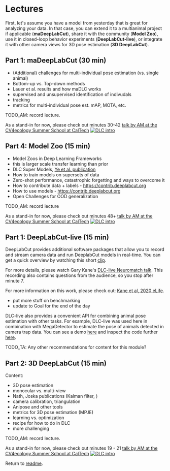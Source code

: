 # Lectures

First, let's assume you have a model from yesterday that is great for analyzing your data. In that case, you can extend it to a multianimal project if applicable (**maDeepLabCut**), share it with the community (**Model Zoo**), use it in closed-loop behavior experiments (**DeepLabCut-live**), or integrate it with other camera views for 3D pose estimation (**3D DeepLabCut**).

## Part 1: maDeepLabCut (30 min)

- (Additional) challenges for multi-individual pose estimation (vs. single animal)
- Bottom-up vs. Top-down methods
- Lauer et al. results and how maDLC works
- supervised and unsupervised identification of indivudals
- tracking
- metrics for multi-individual pose est. mAP, MOTA, etc.

TODO_AM: record lecture.

As a stand-in for now, please check out minutes 30-42
[talk by AM at the CV4ecology Summer School at CalTech](https://www.youtube.com/watch?v=jfIb2qfAkQU)
[![DLC intro](http://img.youtube.com/vi/jfIb2qfAkQU/0.jpg)](https://www.youtube.com/watch?v=jfIb2qfAkQU "Introduction to DeepLabCut by Alexander Mathis")


## Part 4: Model Zoo (15 min)

- Model Zoos in Deep Learning Frameworks
- this is larger scale transfer learning than prior
- DLC Super Models, [Ye et al. publication](https://arxiv.org/pdf/2203.07436.pdf)
- How to train models on supersets of data
- Zero-shot performance, catastrophic forgetting and ways to overcome it
- How to contribute data + labels - https://contrib.deeplabcut.org
- How to use models - https://contrib.deeplabcut.org
- Open Challenges for OOD generalization

TODO_AM: record lecture

As a stand-in for now, please check out minutes 48+
[talk by AM at the CV4ecology Summer School at CalTech](https://www.youtube.com/watch?v=jfIb2qfAkQU)
[![DLC intro](http://img.youtube.com/vi/jfIb2qfAkQU/0.jpg)](https://www.youtube.com/watch?v=jfIb2qfAkQU "Introduction to DeepLabCut by Alexander Mathis")


## Part 1: DeepLabCut-live (15 min)

DeepLabCut provides additional software packages that allow you to record and stream camera data and run DeeplabCut models in real-time. You can get a quick overview by watching this short [clip](https://www.youtube.com/watch?v=KDSgddOqHtM).

For more details, please watch Gary Kane's [DLC-live Neuromatch talk](https://www.youtube.com/watch?v=cwOTdxpU2_4). This recording also contains questions from the audience, so you stop after minute 7.

For more information on this work, please check out:
[Kane et al, 2020 eLife](https://elifesciences.org/articles/61909).


- put more stuff on benchmarking
- update to Goal for the end of the day

DLC-live also provides a convenient API for combining animal pose estimation with other tasks. For example, DLC-live was used here in combination with MegaDetector to estimate the pose of animals detected in camera trap data. You can see a demo [here](https://huggingface.co/spaces/DeepLabCut/MegaDetector_DeepLabCut) and inspect the code further [here](https://huggingface.co/spaces/DeepLabCut/MegaDetector_DeepLabCut/tree/main).

TODO_TA: Any other recommendations for content for this module?

## Part 2: 3D DeepLabCut (15 min)

Content:
- 3D pose estimation
- monocular vs. multi-view
- Nath, Joska publications (Kalman filter, )
- camera calibration, triangulation
- Anipose and other tools
- metrics for 3D pose estimation (MPJE)
- learning vs. optimization
- recipe for how to do in DLC
- more challenging

TODO_AM: record lecture.

As a stand-in for now, please check out minutes 19 - 21
[talk by AM at the CV4ecology Summer School at CalTech](https://www.youtube.com/watch?v=jfIb2qfAkQU)
[![DLC intro](http://img.youtube.com/vi/jfIb2qfAkQU/0.jpg)](https://www.youtube.com/watch?v=jfIb2qfAkQU "Introduction to DeepLabCut by Alexander Mathis")



Return to [readme](../README.md).
